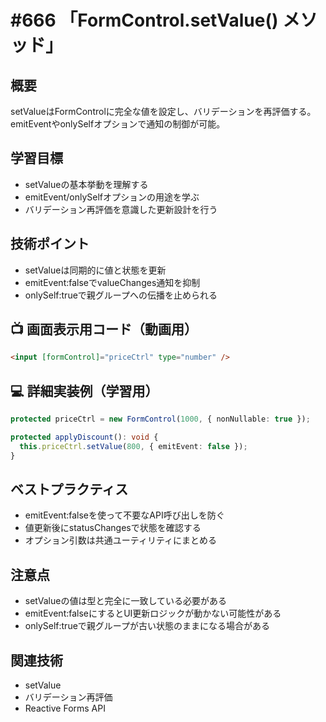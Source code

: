 # #666 「FormControl.setValue() メソッド」

## 概要
setValueはFormControlに完全な値を設定し、バリデーションを再評価する。emitEventやonlySelfオプションで通知の制御が可能。

## 学習目標
- setValueの基本挙動を理解する
- emitEvent/onlySelfオプションの用途を学ぶ
- バリデーション再評価を意識した更新設計を行う

## 技術ポイント
- setValueは同期的に値と状態を更新
- emitEvent:falseでvalueChanges通知を抑制
- onlySelf:trueで親グループへの伝播を止められる

## 📺 画面表示用コード（動画用）
```html
<input [formControl]="priceCtrl" type="number" />
```

## 💻 詳細実装例（学習用）
```typescript
protected priceCtrl = new FormControl(1000, { nonNullable: true });

protected applyDiscount(): void {
  this.priceCtrl.setValue(800, { emitEvent: false });
}
```

## ベストプラクティス
- emitEvent:falseを使って不要なAPI呼び出しを防ぐ
- 値更新後にstatusChangesで状態を確認する
- オプション引数は共通ユーティリティにまとめる

## 注意点
- setValueの値は型と完全に一致している必要がある
- emitEvent:falseにするとUI更新ロジックが動かない可能性がある
- onlySelf:trueで親グループが古い状態のままになる場合がある

## 関連技術
- setValue
- バリデーション再評価
- Reactive Forms API
